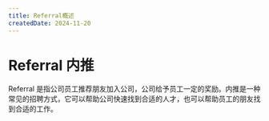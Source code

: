 ```yaml
---
title: Referral概述
createdDate: 2024-11-20
---
```

# Referral 内推

Referral 是指公司员工推荐朋友加入公司，公司给予员工一定的奖励。内推是一种常见的招聘方式，它可以帮助公司快速找到合适的人才，也可以帮助员工的朋友找到合适的工作。